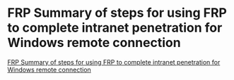 # FRP  Summary of steps for using FRP to complete intranet penetration for Windows remote connection
[FRP  Summary of steps for using FRP to complete intranet penetration for Windows remote connection](https://aiwithcloud.com/2022/09/19/frp__summary_of_steps_for_using_frp_to_complete_intranet_penetration_for_windows_remote_connection/)